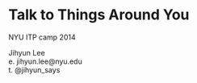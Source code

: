 Talk to Things Around You
=========================

NYU ITP camp 2014

<p>
Jihyun Lee<br/>
e. jihyun.lee@nyu.edu<br/>
t. @jihyun_says<br/>
</p>




